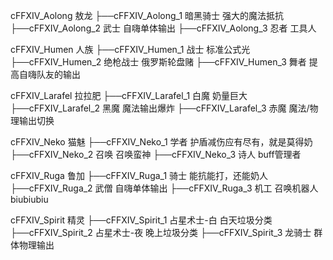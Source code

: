 cFFXIV_Aolong 敖龙
  ├──cFFXIV_Aolong_1 暗黑骑士 强大的魔法抵抗
  ├──cFFXIV_Aolong_2 武士 自嗨单体输出
  ├──cFFXIV_Aolong_3 忍者 工具人

cFFXIV_Humen 人族
  ├──cFFXIV_Humen_1 战士 标准公式光
  ├──cFFXIV_Humen_2 绝枪战士 俄罗斯轮盘赌
  ├──cFFXIV_Humen_3 舞者 提高自嗨队友的输出

cFFXIV_Larafel 拉拉肥
  ├──cFFXIV_Larafel_1 白魔 奶量巨大
  ├──cFFXIV_Larafel_2 黑魔 魔法输出爆炸
  ├──cFFXIV_Larafel_3 赤魔 魔法/物理输出切换

cFFXIV_Neko 猫魅
  ├──cFFXIV_Neko_1 学者 护盾减伤应有尽有，就是莫得奶
  ├──cFFXIV_Neko_2 召唤 召唤蛮神
  ├──cFFXIV_Neko_3 诗人 buff管理者

cFFXIV_Ruga 鲁加
  ├──cFFXIV_Ruga_1 骑士 能抗能打，还能奶人
  ├──cFFXIV_Ruga_2 武僧 自嗨单体输出
  ├──cFFXIV_Ruga_3 机工 召唤机器人biubiubiu

cFFXIV_Spirit 精灵
  ├──cFFXIV_Spirit_1 占星术士-白 白天垃圾分类
  ├──cFFXIV_Spirit_2 占星术士-夜 晚上垃圾分类
  ├──cFFXIV_Spirit_3 龙骑士 群体物理输出
